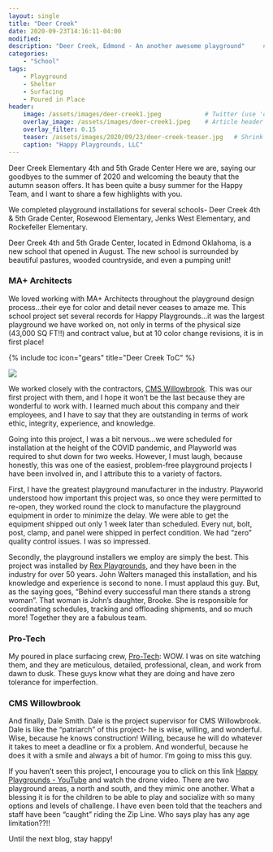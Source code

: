 ```yaml
---
layout: single
title: "Deer Creek"
date: 2020-09-23T14:16:11-04:00
modified:
description: "Deer Creek, Edmond - An another awesome playground"     # For Twitter, not the Title
categories:
    - "School"
tags:
    - Playground
    - Shelter
    - Surfacing
    - Poured in Place
header:
    image: /assets/images/deer-creek1.jpeg            # Twitter (use 'overlay_image')
    overlay_image: /assets/images/deer-creek1.jpeg    # Article header at 2048x768
    overlay_filter: 0.15
    teaser: /assets/images/2020/09/23/deer-creek-teaser.jpg   # Shrink image to 575x216
    caption: "Happy Playgrounds, LLC"
---
```


Deer Creek Elementary 4th and 5th Grade Center
Here we are, saying our goodbyes to the summer of 2020 and welcoming the beauty that the autumn season offers. It has been quite a busy summer for the Happy Team, and I want to share a few highlights with you.

We completed playground installations for several schools- Deer Creek 4th & 5th Grade Center, Rosewood Elementary, Jenks West Elementary, and Rockefeller Elementary.

Deer Creek 4th and 5th Grade Center, located in Edmond Oklahoma, is a new school that opened in August. The new school is surrounded by beautiful pastures, wooded countryside, and even a pumping unit!

### MA+ Architects
We loved working with MA+ Architects throughout the playground design process…their eye for color and detail never ceases to amaze me. This school project set several records for Happy Playgrounds…it was the largest playground we have worked on, not only in terms of the physical size (43,000 SQ FT!!) and contract value, but at 10 color change revisions, it is in first place!


<!-- Table of Contents -->
{% include toc icon="gears" title="Deer Creek ToC" %}

<img src="https://d1wfqjcm45bc90.cloudfront.net/fit-in/900x335/deer-creek-blog3.jpg" />

We worked closely with the contractors, <a href="https://www.cmswillowbrook.com" title="Happy Playgrounds" target="_blank">CMS Willowbrook</a>. This was our first project with them, and I hope it won’t be the last because they are wonderful to work with. I learned much about this company and their employees, and I have to say that they are outstanding in terms of work ethic, integrity, experience, and knowledge.


Going into this project, I was a bit nervous…we were scheduled for installation at the height of the COVID pandemic, and Playworld was required to shut down for two weeks. However, I must laugh, because honestly, this was one of the easiest, problem-free playground projects I have been involved in, and I attribute this to a variety of factors.

First, I have the greatest playground manufacturer in the industry. Playworld understood how important this project was, so once they were permitted to re-open, they worked round the clock to manufacture the playground equipment in order to minimize the delay. We were able to get the equipment shipped out only 1 week later than scheduled. Every nut, bolt, post, clamp, and panel were shipped in perfect condition. We had “zero” quality control issues.  I was so impressed.

Secondly, the playground installers we employ are simply the best. This project was installed by <a href="https://rexplayground.com" title="Happy Playgrounds" target="_blank">Rex Playgrounds</a>, and they have been in the industry for over 50 years.  John Walters managed this installation, and his knowledge and experience is second to none. I must applaud this guy. But, as the saying goes, “Behind every successful man there stands a strong woman”. That woman is John’s daughter, Brooke. She is responsible for coordinating schedules, tracking and offloading shipments, and so much more! Together they are a fabulous team.

### Pro-Tech

My poured in place surfacing crew, <a href="https://pro-techssurfacing.com/" title="Happy Playgrounds" target="_blank">Pro-Tech</a>: WOW. I was on site watching them, and they are meticulous, detailed, professional, clean, and work from dawn to dusk. These guys know what they are doing and have zero tolerance for imperfection.

### CMS Willowbrook
And finally, Dale Smith. Dale is the project supervisor for CMS Willowbrook. Dale is like the “patriarch” of this project- he is wise, willing, and wonderful. Wise, because he knows construction! Willing, because he will do whatever it takes to meet a deadline or fix a problem. And wonderful, because he does it with a smile and always a bit of humor. I’m going to miss this guy.

If you haven’t seen this project, I encourage you to click on this link <a href="https://youtu.be/xtz6G6zSMxo" title="Happy Playgrounds" target="_blank">Happy Playgrounds - YouTube</a> <a href="https://youtu.be/xtz6G6zSMxo" title="Happy Playgrounds" target="_blank"><em class="fa fa-youtube-play" aria-hidden="true"></em>
</a> and watch the drone video. There are two playground areas, a north and south, and they mimic one another. What a blessing it is for the children to be able to play and socialize with so many options and levels of challenge. I have even been told that the teachers and staff have been “caught” riding the Zip Line. Who says play has any age limitation??!!

Until the next blog, stay happy!
